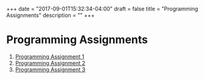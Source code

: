 +++
date = "2017-09-01T15:32:34-04:00"
draft = false
title = "Programming Assignments"
description = ""
+++

# Programming Assignments

1. [Programming Assignment 1](/cs149/pa/1)
2. [Programming Assignment 2](/cs149/pa/2)
3. [Programming Assignment 3](/cs149/pa/3)
